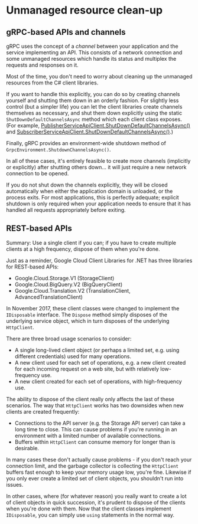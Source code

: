 # Unmanaged resource clean-up

## gRPC-based APIs and channels

gRPC uses the concept of a *channel* between your application
and the service implementing an API. This consists of a network
connection and some unmanaged resources which handle its status and
multiplex the requests and responses on it.

Most of the time, you don't need to worry about cleaning up the
unmanaged resources from the C# client libraries.

If you want to handle this explicitly, you can do so by creating
channels yourself and shutting them down in an orderly fashion. For
slightly less control (but a simpler life) you can let the client
libraries create channels themselves as necessary, and shut them
down explicitly using the static `ShutDownDefaultChannelsAsync`
method which each client class exposes. (For example,
[PublisherServiceApiClient.ShutDownDefaultChannelsAsync()](../Google.Cloud.PubSub.V1/api/Google.Cloud.PubSub.V1.PublisherServiceApiClient.html#Google_Cloud_PubSub_V1_PublisherServiceApiClient_ShutDownDefaultChannelsAsync) and
[SubscriberServiceApiClient.ShutDownDefaultChannelsAsync()](../Google.Cloud.PubSub.V1/api/Google.Cloud.PubSub.V1.SubscriberServiceApiClient.html#Google_Cloud_PubSub_V1_SubscriberServiceApiClient_ShutDownDefaultChannelsAsync).)

Finally, gRPC provides an environment-wide shutdown method of `GrpcEnvironment.ShutdownChannelsAsync()`.

In all of these cases, it's entirely feasible to create more channels (implicitly or explicitly)
after shutting others down... it will just require a new network connection to be opened.

If you do not shut down the channels explicitly, they will be closed automatically
when either the application domain is unloaded, or the process exits. For most applications, this is
perfectly adequate; explicit shutdown is only required when your application needs to ensure that
it has handled all requests appropriately before exiting.

## REST-based APIs

Summary: Use a single client if you can; if you have to create
multiple clients at a high frequency, dispose of them when you're
done.

Just as a reminder, Google Cloud Client Libraries for .NET has three
libraries for REST-based APIs:

- Google.Cloud.Storage.V1 (StorageClient)
- Google.Cloud.BigQuery.V2 (BigQueryClient)
- Google.Cloud.Translation.V2 (TranslationClient, AdvancedTranslationClient)

In November 2017, these client classes were changed to implement the
`IDisposable` interface. The `Dispose` method simply disposes of the
underlying service object, which in turn disposes of the underlying
`HttpClient`.

There are three broad usage scenarios to consider:

- A single long-lived client object (or perhaps a limited set,
  e.g. using different credentials) used for many operations.
- A new client used for each set of operations, e.g. a new client
  created for each incoming request on a web site, but with relatively
  low-frequency use.
- A new client created for each set of operations, with high-frequency
  use.
  
The ability to dispose of the client really only affects the last of
these scenarios. The way that `HttpClient` works has two downsides
when new clients are created frequently:

- Connections to the API server (e.g. the Storage API server) can
  take a long time to close. This can cause problems if you're running
  in an environment with a limited number of available connections.
- Buffers within `HttpClient` can consume memory for longer than is
  desirable.
  
In many cases these don't actually cause problems - if you don't
reach your connection limit, and the garbage collector is collecting
the `HttpClient` buffers fast enough to keep your memory usage low,
you're fine. Likewise if you only ever create a limited set of
client objects, you shouldn't run into issues.

In other cases, where (for whatever reason) you really want to
create a lot of client objects in quick succession, it's prudent to
dispose of the clients when you're done with them. Now that the
client classes implement `IDisposable`, you can simply use `using`
statements in the normal way.
